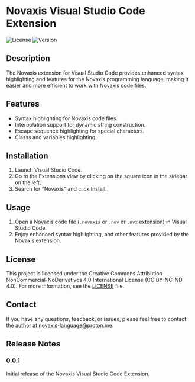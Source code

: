 # Novaxis Visual Studio Code Extension

![License](https://img.shields.io/badge/license-CC%20BY--NC--ND%204.0-blue)
![Version](https://img.shields.io/badge/version-0.0.1-brightgreen)

## Description

The Novaxis extension for Visual Studio Code provides enhanced syntax highlighting and features for the Novaxis programming language, making it easier and more efficient to work with Novaxis code files.

## Features

- Syntax highlighting for Novaxis code files.
- Interpolation support for dynamic string construction.
- Escape sequence highlighting for special characters.
- Classs and variables highlighting.

## Installation

1. Launch Visual Studio Code.
2. Go to the Extensions view by clicking on the square icon in the sidebar on the left.
3. Search for "Novaxis" and click Install.

## Usage

1. Open a Novaxis code file (`.novaxis` or `.nov` or `.nvx` extension) in Visual Studio Code.
2. Enjoy enhanced syntax highlighting, and other features provided by the Novaxis extension.

## License

This project is licensed under the Creative Commons Attribution-NonCommercial-NoDerivatives 4.0 International License (CC BY-NC-ND 4.0). For more information, see the [LICENSE](LICENSE) file.

## Contact

If you have any questions, feedback, or issues, please feel free to contact the author at [novaxis-language@proton.me](mailto:novaxis-language@proton.me).

## Release Notes

### 0.0.1

Initial release of the Novaxis Visual Studio Code Extension.
